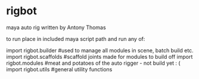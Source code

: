 # rigbot
maya auto rig
written by Antony Thomas

to run place in included maya script path and run any of:

import rigbot.builder #used to manage all modules in scene, batch build etc.
import rigbot.scaffolds #scaffold joints made for modules to build off
import rigbot.modules #meat and potatoes of the auto rigger - not build yet : (
import rigbot.utils #general utility functions
